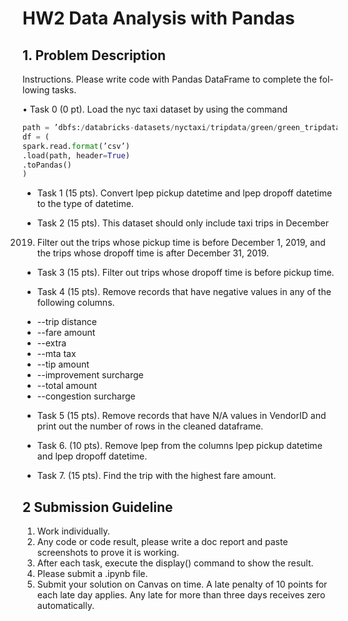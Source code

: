 # HW2 Data Analysis with Pandas

## 1. Problem Description

Instructions. Please write code with Pandas DataFrame to complete the fol-
lowing tasks.

• Task 0 (0 pt). Load the nyc taxi dataset by using the command

```python
path = ’dbfs:/databricks-datasets/nyctaxi/tripdata/green/green_tripdata_2019-12.csv.gz’
df = (
spark.read.format(’csv’)
.load(path, header=True)
.toPandas()
)
```

* Task 1 (15 pts). Convert lpep pickup datetime and lpep dropoff datetime
to the type of datetime.

* Task 2 (15 pts). This dataset should only include taxi trips in December
2019. Filter out the trips whose pickup time is before December 1, 2019,
and the trips whose dropoff time is after December 31, 2019.

* Task 3 (15 pts). Filter out trips whose dropoff time is before pickup time.

* Task 4 (15 pts). Remove records that have negative values in any of the following columns.

- --trip distance
- --fare amount
- --extra
- --mta tax
- --tip amount
- --improvement surcharge
- --total amount
- --congestion surcharge

* Task 5 (15 pts). Remove records that have N/A values in VendorID and
print out the number of rows in the cleaned dataframe.

* Task 6. (10 pts). Remove lpep from the columns lpep pickup datetime
and lpep dropoff datetime.

* Task 7. (15 pts). Find the trip with the highest fare amount.

## 2 Submission Guideline

1. Work individually.
2. Any code or code result, please write a doc report and paste screenshots to prove it is working.
3. After each task, execute the display() command to show the result.
4. Please submit a .ipynb file.
5. Submit your solution on Canvas on time. A late penalty of 10 points for each late day applies. Any late for more than three days receives zero automatically.